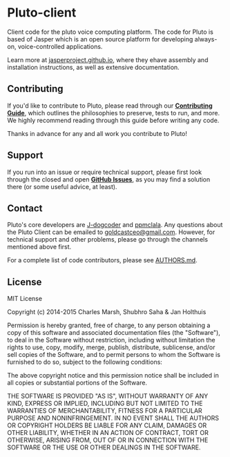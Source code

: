 Pluto-client
=============

Client code for the pluto voice computing platform. The code for Pluto is based of Jasper which is an open source platform for developing always-on, voice-controlled applications.

Learn more at [jasperproject.github.io](http://jasperproject.github.io/), where they ehave assembly and installation instructions, as well as extensive documentation. 

## Contributing

If you'd like to contribute to Pluto, please read through our **[Contributing Guide](CONTRIBUTING.md)**, which outlines the philosophies to preserve, tests to run, and more. We highly recommend reading through this guide before writing any code.

Thanks in advance for any and all work you contribute to Pluto!

## Support

If you run into an issue or require technical support, please first look through the closed and open **[GitHub Issues](https://github.com/C-O-S-T-A-JDM/Pluto-client/issues)**, as you may find a solution there (or some useful advice, at least).

## Contact

Pluto's core developers are [J-dogcoder](https://github.com/j-dogcoder) and [ppmclala](https://github.com/ppmclala).  Any questions about the Pluto Client can be emailed to [goldcastceo@gmail.com](mailto:goldcastceo@gmail.com). However, for technical support and other problems, please go through the channels mentioned above first.

For a complete list of code contributors, please see [AUTHORS.md](AUTHORS.md).

## License
MIT License

Copyright (c) 2014-2015 Charles Marsh, Shubhro Saha & Jan Holthuis

Permission is hereby granted, free of charge, to any person obtaining a copy of this software and associated documentation files (the "Software"), to deal in the Software without restriction, including without limitation the rights to use, copy, modify, merge, publish, distribute, sublicense, and/or sell copies of the Software, and to permit persons to whom the Software is furnished to do so, subject to the following conditions:

The above copyright notice and this permission notice shall be included in all copies or substantial portions of the Software.

THE SOFTWARE IS PROVIDED "AS IS", WITHOUT WARRANTY OF ANY KIND, EXPRESS OR IMPLIED, INCLUDING BUT NOT LIMITED TO THE WARRANTIES OF MERCHANTABILITY, FITNESS FOR A PARTICULAR PURPOSE AND NONINFRINGEMENT. IN NO EVENT SHALL THE AUTHORS OR COPYRIGHT HOLDERS BE LIABLE FOR ANY CLAIM, DAMAGES OR OTHER LIABILITY, WHETHER IN AN ACTION OF CONTRACT, TORT OR OTHERWISE, ARISING FROM, OUT OF OR IN CONNECTION WITH THE SOFTWARE OR THE USE OR OTHER DEALINGS IN THE SOFTWARE.
